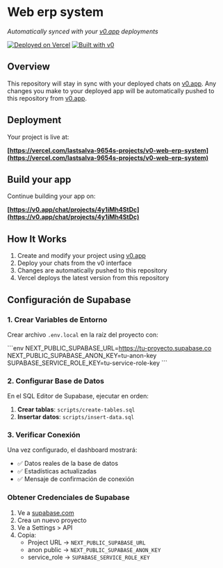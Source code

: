 # Web erp system

*Automatically synced with your [v0.app](https://v0.app) deployments*

[![Deployed on Vercel](https://img.shields.io/badge/Deployed%20on-Vercel-black?style=for-the-badge&logo=vercel)](https://vercel.com/lastsalva-9654s-projects/v0-web-erp-system)
[![Built with v0](https://img.shields.io/badge/Built%20with-v0.app-black?style=for-the-badge)](https://v0.app/chat/projects/4y1iMh4StDc)

## Overview

This repository will stay in sync with your deployed chats on [v0.app](https://v0.app).
Any changes you make to your deployed app will be automatically pushed to this repository from [v0.app](https://v0.app).

## Deployment

Your project is live at:

**[https://vercel.com/lastsalva-9654s-projects/v0-web-erp-system](https://vercel.com/lastsalva-9654s-projects/v0-web-erp-system)**

## Build your app

Continue building your app on:

**[https://v0.app/chat/projects/4y1iMh4StDc](https://v0.app/chat/projects/4y1iMh4StDc)**

## How It Works

1. Create and modify your project using [v0.app](https://v0.app)
2. Deploy your chats from the v0 interface
3. Changes are automatically pushed to this repository
4. Vercel deploys the latest version from this repository

## Configuración de Supabase

### 1. Crear Variables de Entorno

Crear archivo `.env.local` en la raíz del proyecto con:

\`\`\`env
NEXT_PUBLIC_SUPABASE_URL=https://tu-proyecto.supabase.co
NEXT_PUBLIC_SUPABASE_ANON_KEY=tu-anon-key
SUPABASE_SERVICE_ROLE_KEY=tu-service-role-key
\`\`\`

### 2. Configurar Base de Datos

En el SQL Editor de Supabase, ejecutar en orden:

1. **Crear tablas**: `scripts/create-tables.sql`
2. **Insertar datos**: `scripts/insert-data.sql`

### 3. Verificar Conexión

Una vez configurado, el dashboard mostrará:
- ✅ Datos reales de la base de datos
- ✅ Estadísticas actualizadas
- ✅ Mensaje de confirmación de conexión

### Obtener Credenciales de Supabase

1. Ve a [supabase.com](https://supabase.com)
2. Crea un nuevo proyecto
3. Ve a Settings > API
4. Copia:
   - Project URL → `NEXT_PUBLIC_SUPABASE_URL`
   - anon public → `NEXT_PUBLIC_SUPABASE_ANON_KEY`
   - service_role → `SUPABASE_SERVICE_ROLE_KEY`
